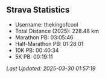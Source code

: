 


## Strava Statistics

- Username: thekingofcool
- Total Distance (2025): 228.48 km
- Marathon PB: 03:05:46
- Half-Marathon PB: 01:28:01
- 10K PB: 00:40:34
- 5K PB: 00:19:11

*Last Updated: 2025-03-30 01:57:19*
